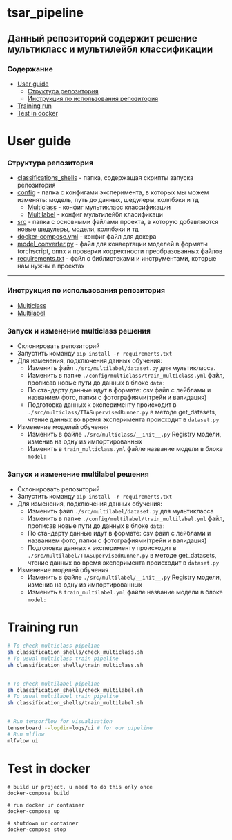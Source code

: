 # tsar_pipeline
Данный репозиторий содержит решение мультикласс и мультилейбл классификации
----
### Содержание
- [User guide](#user-guide)
  * [Структура репозитория](#структура-репозитория)
  * [Инструкция по использования репозитория](#инструкция-по-использования-репозитория)
- [Training run](#training-run)
- [Test in docker](#test-in-docker)
# User guide
### Структура репозитория
- [classifications_shells](#training-run) - папка, содержащая скрипты запуска репозитория
- [config](config/) - папка с конфигами эксперимента, в которых мы можем изменять: модель, путь до данных, шедулеры, коллбэки и тд
    * [Multiclass](config/classification/multiclass/train_multiclass.yml) - конфиг мультикласс классификации
    * [Multilabel](config/classification/multilabel/train_multilabel.yml) - конфиг мультилейбл класификаци
- [src](src/) - папка с основными файлами проекта, в которую добавляются новые шедулеры, модели, коллбэки и тд
- [docker-compose.yml](#test-in-docker) - конфиг файл для докера
- [model_converter.py](/model_converter.py) - файл для конвертации моделей в форматы torchscript, onnx и проверки корректности преобразованных файлов
- [requirements.txt](/requirements.txt) - файл с библиотеками и инструментами, которые нам нужны в проектах
---
### Инструкция по использования репозитория
- [Multiclass](#запуск-и-изменение-multiclass-решения)
- [Multilabel](#запуск-и-изменение-multilabel-решения)
 ### Запуск и изменение multiclass решения
   - Склонировать репозиторий
   -  Запустить команду ```pip install -r requirements.txt```
   -  Для изменения, подключения данных обучения:
       - Изменить файл ```./src/multilabel/dataset.py``` для мультикласса.
       - Изменить в папке ```./config/multiclass/train_multiclass.yml``` файл, прописав новые пути до данных в блоке ```data:```
       - По стандарту данные идут в формате: csv файл с лейблами и названием фото, папки с фотографиями(трейн и валидация)
       - Подготовка данных к эксперименту происходит в ```./src/multiclass/TTASupervisedRunner.py``` в методе get_datasets, 
       чтение данных во время эксперимента происходит в ```dataset.py```
   - Изменение моделей обучения
       - Изменить в файле ```./src/multiclass/__init__.py``` Registry модели, изменив на одну из импортированных
       - Изменить в ```train_multiclass.yml``` файле название модели в блоке ```model:```


 ### Запуск и изменение multilabel решения
   - Склонировать репозиторий
   - Запустить команду ```pip install -r requirements.txt```
   - Для изменения, подключения данных обучения:
       - Изменить файл ```./src/multilabel/dataset.py``` для мультикласса
       - Изменить в папке ```./config/multilabel/train_multilabel.yml``` файл, прописав новые пути до данных в блоке ```data:```
       - По стандарту данные идут в формате: csv файл с лейблами и названием фото, папки с фотографиями(трейн и валидация)
       - Подготовка данных к эксперименту происходит в ```./src/multilabel/TTASupervisedRunner.py``` в методе get_datasets,
       чтение данных во время эксперимента происходит в ```dataset.py```
   - Изменение моделей обучения
       - Изменить в файле ```./src/multilabel/__init__.py``` Registry модели, изменив на одну из импортированных
       - Изменить в ```train_multilabel.yml``` файле название модели в блоке ```model:```



# Training run 
```bash
# To check multiclass pipeline
sh classification_shells/check_multiclass.sh
# To usual multiclass train pipeline
sh classification_shells/train_multiclass.sh


# To check multilabel pipeline
sh classification_shells/check_multilabel.sh
# To usual multilabel train pipeline
sh classification_shells/train_multilabel.sh


# Run tensorflow for visualisation
tensorboard --logdir=logs/ui # for our pipeline
# Run mlflow 
mlfwlow ui

```
# Test in docker
```
# build ur project, u need to do this only once
docker-compose build

# run docker ur container
docker-compose up

# shutdown ur container
docker-compose stop
```